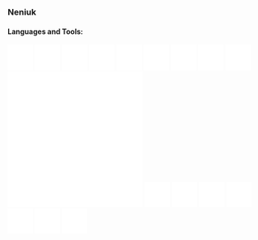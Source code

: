### Neniuk

#### Languages and Tools:

<!-- ![Python](./images/python.svg)
![JavaScript](./images/javascript.svg)
![Java](./images/openjdk.svg)
![Golang](./images/go.svg)
![Dart](./images/dart.svg)
![HTML5](./images/html5.svg)
![CSS3](./images/css3.svg)
![VB](./images/visualbasic.svg)

![Nodejs](./images/nodedotjs.svg)
![Express](./images/express.svg)
![React](./images/react.svg)
![Bootstrap](./images/bootstrap.svg)
![Flutter](./images/flutter.svg)

![PostgreSQL](./images/postgresql.svg)
![MongoDB](./images/mongodb.svg)

![Git](./images/git.svg)
![Docker](./images/docker.svg) -->

<!--
Change the images to html tags to make them work on github.
-->
<!-- <img src="./images/python.svg" alt="Python" width="50" height="50">
<img src="./images/javascript.svg" alt="JavaScript" width="50" height="50">
<img src="./images/openjdk.svg" alt="Java" width="50" height="50">
<img src="./images/go.svg" alt="Golang" width="50" height="50">
<img src="./images/dart.svg" alt="Dart" width="50" height="50">
<img src="./images/html5.svg" alt="HTML5" width="50" height="50">
<img src="./images/css3.svg" alt="CSS3" width="50" height="50">
<img src="./images/visualbasic.svg" alt="VB" width="50" height="50">

<img src="./images/nodedotjs.svg" alt="Nodejs" width="50" height="50">
<img src="./images/express.svg" alt="Express" width="50" height="50">
<img src="./images/react.svg" alt="React" width="50" height="50">
<img src="./images/bootstrap.svg" alt="Bootstrap" width="50" height="50">
<img src="./images/flutter.svg" alt="Flutter" width="50" height="50">

<img src="./images/postgresql.svg" alt="PostgreSQL" width="50" height="50">
<img src="./images/mongodb.svg" alt="MongoDB" width="50" height="50">

<img src="./images/git.svg" alt="Git" width="50" height="50">
<img src="./images/docker.svg" alt="Docker" width="50" height="50"> -->

<!--
Display the images in a row.
-->

<p float="left">
    <img src="./white_images/python.svg" alt="Python" width="50" height="50">
    <img src="./white_images/javascript.svg" alt="JavaScript" width="50" height="50">
    <img src="./white_images/openjdk.svg" alt="Java" width="50" height="50">
    <img src="./white_images/go.svg" alt="Golang" width="50" height="50">
    <img src="./white_images/dart.svg" alt="Dart" width="50" height="50">
    <img src="./white_images/html5.svg" alt="HTML5" width="50" height="50">
    <img src="./white_images/css3.svg" alt="CSS3" width="50" height="50">
    <img src="./white_images/visualbasic.svg" alt="VB" width="50" height="50">
    <img src="./white_images/nodedotjs.svg" alt="Nodejs" width="50" height="50">
    <img src="./white_images/express.svg" alt="Express">
    <img src="./white_images/react.svg" alt="React" width="50" height="50">
    <img src="./images/bootstrap.svg" alt="Bootstrap" width="50" height="50">
    <img src="./white_images/flutter.svg" alt="Flutter" width="50" height="50">
    <img src="./white_images/postgresql.svg" alt="PostgreSQL" width="50" height="50">
    <img src="./white_images/mongodb.svg" alt="MongoDB" width="50" height="50">
    <img src="./white_images/git.svg" alt="Git" width="50" height="50">
    <img src="./white_images/docker.svg" alt="Docker" width="50" height="50">
</p>

<!--
Make the images white.
-->

